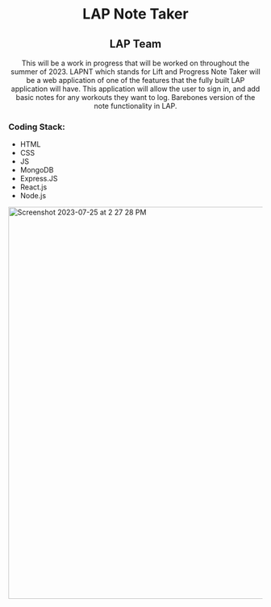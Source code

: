 <h1 align="center">LAP Note Taker</h1> 
<h2 align="center">LAP Team</h2>

<p align="center">This will be a work in progress that will be worked on throughout the summer of 2023. LAPNT which stands for Lift and Progress Note Taker will be a web application of one of the features that the fully built LAP application will have. This application will allow the user to sign in, and add basic notes for any workouts they want to log. Barebones version of the note functionality in LAP.</p>
<h3>Coding Stack: </h3>
<ul>
  <li>HTML</li>
  <li>CSS</li>
  <li>JS</li>
  <li>MongoDB</li>
  <li>Express.JS</li>
  <li>React.js</li>
  <li>Node.js</li>
  </ul>

<img width="778" alt="Screenshot 2023-07-25 at 2 27 28 PM" src="https://github.com/DarrianYang/lapnt/assets/101906429/d1632e2a-aebd-4b8b-bd0e-70823d73a2e4">



